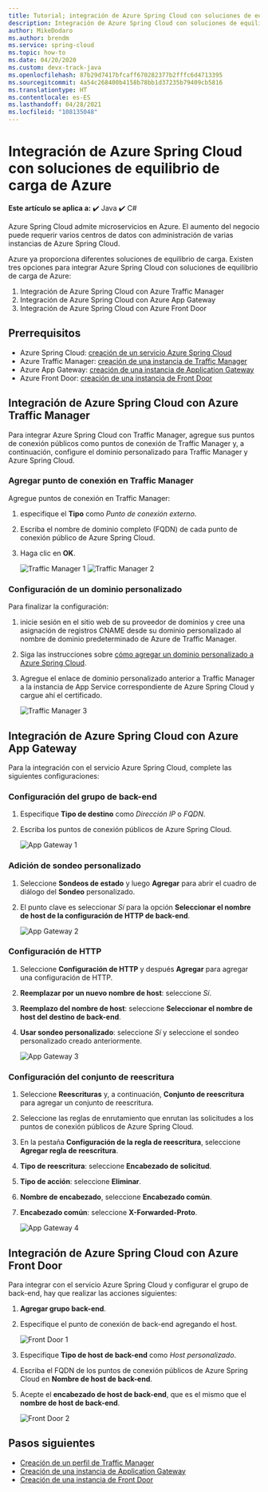 ```yaml
---
title: Tutorial; integración de Azure Spring Cloud con soluciones de equilibrio de carga de Azure
description: Integración de Azure Spring Cloud con soluciones de equilibrio de carga de Azure
author: MikeDodaro
ms.author: brendm
ms.service: spring-cloud
ms.topic: how-to
ms.date: 04/20/2020
ms.custom: devx-track-java
ms.openlocfilehash: 87b29d7417bfcaff670282377b2fffc6d4713395
ms.sourcegitcommit: 4a54c268400b4158b78bb1d37235b79409cb5816
ms.translationtype: HT
ms.contentlocale: es-ES
ms.lasthandoff: 04/28/2021
ms.locfileid: "108135048"
---
```

# <a name="integrate-azure-spring-cloud-with-azure-load-balance-solutions"></a>Integración de Azure Spring Cloud con soluciones de equilibrio de carga de Azure

**Este artículo se aplica a:** ✔️ Java ✔️ C#

Azure Spring Cloud admite microservicios en Azure.  El aumento del negocio puede requerir varios centros de datos con administración de varias instancias de Azure Spring Cloud.

Azure ya proporciona diferentes soluciones de equilibrio de carga. Existen tres opciones para integrar Azure Spring Cloud con soluciones de equilibrio de carga de Azure:

1.  Integración de Azure Spring Cloud con Azure Traffic Manager
2.  Integración de Azure Spring Cloud con Azure App Gateway
3.  Integración de Azure Spring Cloud con Azure Front Door

## <a name="prerequisites"></a>Prerrequisitos

* Azure Spring Cloud: [creación de un servicio Azure Spring Cloud](./quickstart.md)
* Azure Traffic Manager: [creación de una instancia de Traffic Manager](../traffic-manager/quickstart-create-traffic-manager-profile.md)
* Azure App Gateway: [creación de una instancia de Application Gateway](../application-gateway/quick-create-portal.md)
* Azure Front Door: [creación de una instancia de Front Door](../frontdoor/quickstart-create-front-door.md)

## <a name="integrate-azure-spring-cloud-with-azure-traffic-manager"></a>Integración de Azure Spring Cloud con Azure Traffic Manager

Para integrar Azure Spring Cloud con Traffic Manager, agregue sus puntos de conexión públicos como puntos de conexión de Traffic Manager y, a continuación, configure el dominio personalizado para Traffic Manager y Azure Spring Cloud.

### <a name="add-endpoint-in-traffic-manager"></a>Agregar punto de conexión en Traffic Manager
Agregue puntos de conexión en Traffic Manager:
1.  especifique el **Tipo** como *Punto de conexión externo*.
1.  Escriba el nombre de dominio completo (FQDN) de cada punto de conexión público de Azure Spring Cloud.
1. Haga clic en **OK**.

    ![Traffic Manager 1](media/spring-cloud-load-balancers/traffic-manager-1.png) ![Traffic Manager 2](media/spring-cloud-load-balancers/traffic-manager-2.png)

### <a name="configure-custom-domain"></a>Configuración de un dominio personalizado
Para finalizar la configuración:
1.  inicie sesión en el sitio web de su proveedor de dominios y cree una asignación de registros CNAME desde su dominio personalizado al nombre de dominio predeterminado de Azure de Traffic Manager.
1.  Siga las instrucciones sobre [cómo agregar un dominio personalizado a Azure Spring Cloud](./tutorial-custom-domain.md).
1. Agregue el enlace de dominio personalizado anterior a Traffic Manager a la instancia de App Service correspondiente de Azure Spring Cloud y cargue ahí el certificado.

    ![Traffic Manager 3](media/spring-cloud-load-balancers/traffic-manager-3.png)

## <a name="integrate-azure-spring-cloud-with-azure-app-gateway"></a>Integración de Azure Spring Cloud con Azure App Gateway

Para la integración con el servicio Azure Spring Cloud, complete las siguientes configuraciones:

### <a name="configure-backend-pool"></a>Configuración del grupo de back-end
1. Especifique **Tipo de destino** como *Dirección IP* o *FQDN*.
1. Escriba los puntos de conexión públicos de Azure Spring Cloud.

    ![App Gateway 1](media/spring-cloud-load-balancers/app-gateway-1.png)

### <a name="add-custom-probe"></a>Adición de sondeo personalizado
1. Seleccione **Sondeos de estado** y luego **Agregar** para abrir el cuadro de diálogo del **Sondeo** personalizado. 
1. El punto clave es seleccionar *Sí* para la opción **Seleccionar el nombre de host de la configuración de HTTP de back-end**.

    ![App Gateway 2](media/spring-cloud-load-balancers/app-gateway-2.png)

### <a name="configure-http-setting"></a>Configuración de HTTP
1.  Seleccione **Configuración de HTTP** y después **Agregar** para agregar una configuración de HTTP.
1.  **Reemplazar por un nuevo nombre de host**: seleccione *Sí*.
1.  **Reemplazo del nombre de host**: seleccione **Seleccionar el nombre de host del destino de back-end**.
1.  **Usar sondeo personalizado**: seleccione *Sí* y seleccione el sondeo personalizado creado anteriormente.

    ![App Gateway 3](media/spring-cloud-load-balancers/app-gateway-3.png)

### <a name="configure-rewrite-set"></a>Configuración del conjunto de reescritura
1.  Seleccione **Reescrituras** y, a continuación, **Conjunto de reescritura** para agregar un conjunto de reescritura.
1.  Seleccione las reglas de enrutamiento que enrutan las solicitudes a los puntos de conexión públicos de Azure Spring Cloud.
1.  En la pestaña **Configuración de la regla de reescritura**, seleccione **Agregar regla de reescritura**.
1.  **Tipo de reescritura**: seleccione **Encabezado de solicitud**.
1.  **Tipo de acción**: seleccione **Eliminar**.
1.  **Nombre de encabezado**, seleccione **Encabezado común**.
1.  **Encabezado común**: seleccione **X-Forwarded-Proto**.

    ![App Gateway 4](media/spring-cloud-load-balancers/app-gateway-4.png)

## <a name="integrate-azure-spring-cloud-with-azure-front-door"></a>Integración de Azure Spring Cloud con Azure Front Door

Para integrar con el servicio Azure Spring Cloud y configurar el grupo de back-end, hay que realizar las acciones siguientes: 
1. **Agregar grupo back-end**.
1. Especifique el punto de conexión de back-end agregando el host.

    ![Front Door 1](media/spring-cloud-load-balancers/front-door-1.png)

1.  Especifique **Tipo de host de back-end** como *Host personalizado*.
1.  Escriba el FQDN de los puntos de conexión públicos de Azure Spring Cloud en **Nombre de host de back-end**.
1.  Acepte el **encabezado de host de back-end**, que es el mismo que el **nombre de host de back-end**.

    ![Front Door 2](media/spring-cloud-load-balancers/front-door-2.png)

## <a name="next-steps"></a>Pasos siguientes
* [Creación de un perfil de Traffic Manager](../traffic-manager/quickstart-create-traffic-manager-profile.md)
* [Creación de una instancia de Application Gateway](../application-gateway/quick-create-portal.md)
* [Creación de una instancia de Front Door](../frontdoor/quickstart-create-front-door.md)